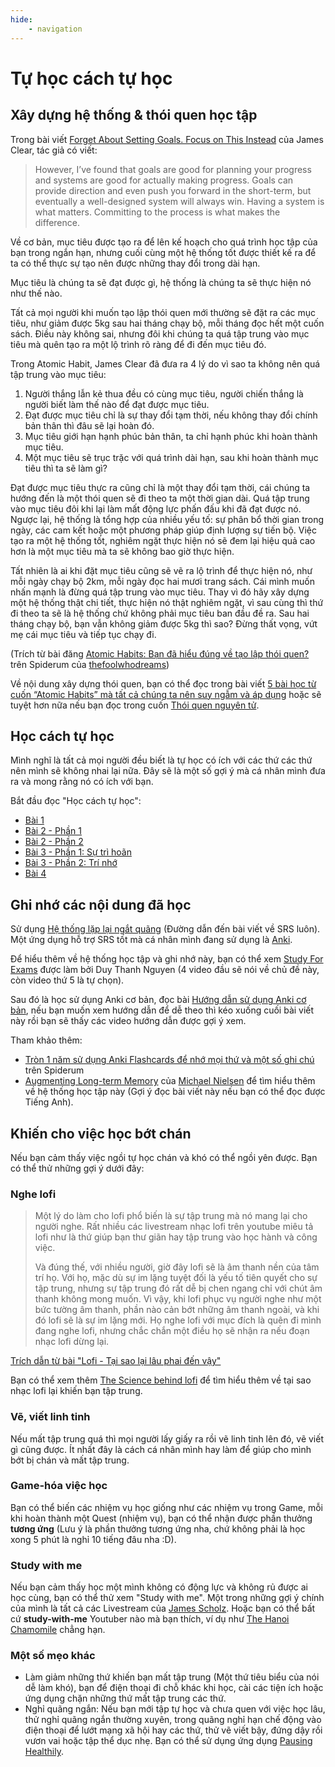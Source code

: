 ```yaml
---
hide:
    - navigation
---
```


# Tự học cách tự học

## Xây dựng hệ thống & thói quen học tập
Trong bài viết [Forget About Setting Goals. Focus on This Instead](https://jamesclear.com/goals-systems) của James Clear, tác giả có viết:

> However, I’ve found that goals are good for planning your progress and systems are good for actually making progress. 
> Goals can provide direction and even push you forward in the short-term, but eventually a well-designed system will always win. Having a system is what matters. Committing to the process is what makes the difference.

Về cơ bản, mục tiêu được tạo ra để lên kế hoạch cho quá trình học tập của bạn trong ngắn hạn, nhưng cuối cùng một hệ thống tốt được thiết kế ra để ta có thể thực sự tạo nên được những thay đổi trong dài hạn. 

Mục tiêu là chúng ta sẽ đạt được gì, hệ thống là chúng ta sẽ thực hiện nó như thế nào.

Tất cả mọi người khi muốn tạo lập thói quen mới thường sẽ đặt ra các mục tiêu, như giảm được 5kg sau hai tháng chạy bộ, mỗi tháng đọc hết một cuốn sách. Điều này không sai, nhưng đôi khi chúng ta quá tập trung vào mục tiêu mà quên tạo ra một lộ trình rõ ràng để đi đến mục tiêu đó. 

Trong Atomic Habit, James Clear đã đưa ra 4 lý do vì sao ta không nên quá tập trung vào mục tiêu: 

1. Người thắng lẫn kẻ thua đều có cùng mục tiêu, người chiến thắng là người biết làm thế nào để đạt được mục tiêu.
2. Đạt được mục tiêu chỉ là sự thay đổi tạm thời, nếu không thay đổi chính bản thân thì đâu sẽ lại hoàn đó.
3. Mục tiêu giới hạn hạnh phúc bản thân, ta chỉ hạnh phúc khi hoàn thành mục tiêu.
4. Một mục tiêu sẽ trục trặc với quá trình dài hạn, sau khi hoàn thành mục tiêu thì ta sẽ làm gì?

Đạt được mục tiêu thực ra cũng chỉ là một thay đổi tạm thời, cái chúng ta hướng đến là một thói quen sẽ đi theo ta một thời gian dài. Quá tập trung vào mục tiêu đôi khi lại làm mất động lực phấn đấu khi đã đạt được nó. Ngược lại, hệ thống là tổng hợp của nhiều yếu tố: sự phân bổ thời gian trong ngày, các cam kết hoặc một phương pháp giúp định lượng sự tiến bộ. Việc tạo ra một hệ thống tốt, nghiêm ngặt thực hiện nó sẽ đem lại hiệu quả cao hơn là một mục tiêu mà ta sẽ không bao giờ thực hiện.

Tất nhiên là ai khi đặt mục tiêu cũng sẽ vẽ ra lộ trình để thực hiện nó, như mỗi ngày chạy bộ 2km, mỗi ngày đọc hai mươi trang sách. Cái mình muốn nhấn mạnh là đừng quá tập trung vào mục tiêu. Thay vì đó hãy xây dựng một hệ thống thật chi tiết, thực hiện nó thật nghiêm ngặt, vì sau cùng thì thứ đi theo ta sẽ là hệ thống chứ không phải mục tiêu ban đầu đề ra. Sau hai tháng chạy bộ, bạn vẫn không giảm được 5kg thì sao? Đừng thất vọng, vứt mẹ cái mục tiêu và tiếp tục chạy đi.

(Trích từ bài đăng [Atomic Habits: Bạn đã hiểu đúng về tạo lập thói quen?](https://spiderum.com/bai-dang/Gioi-thieu-Atomic-Habits-Lieu-ban-co-thuc-su-hieu-ve-viec-tao-lap-thoi-quen-YsBHNEgJ418B) trên Spiderum của [thefoolwhodreams](https://spiderum.com/nguoi-dung/kaitokid14121998))

Về nội dung xây dựng thói quen, bạn có thể đọc trong bài viết [5 bài học từ cuốn “Atomic Habits” mà tất cả chúng ta nên suy ngẫm và áp dụng](https://spiderum.com/bai-dang/5-bai-hoc-tu-cuon-Atomic-Habits-ma-tat-ca-chung-ta-nen-suy-ngam-va-ap-dung-13uQRZQqBfWl) hoặc sẽ tuyệt hơn nữa nếu bạn đọc trong cuốn [Thói quen nguyên tử](https://tiki.vn/sach-atomic-habits-thay-doi-ti-hon-hieu-qua-bat-ngo-nhung-thay-doi-nho-tao-nen-thanh-cong-lon-tang-kem-bookmark-p145289356.html).

## Học cách tự học

Mình nghĩ là tất cả mọi người đều biết là tự học có ích với các thứ các thứ nên mình sẽ không nhai lại nữa. Đây sẽ là một số gợi ý mà cá nhân mình đưa ra và mong rằng nó có ích với bạn.

Bắt đầu đọc "Học cách tự học":

- [Bài 1](https://spiderum.com/bai-dang/Learning-How-to-Learn-Week-1-5ii)
- [Bài 2 - Phần 1](https://spiderum.com/bai-dang/Learning-How-to-Learn-Week-2-Part-1-5kh)
- [Bài 2 - Phần 2](https://spiderum.com/bai-dang/Learning-How-to-Learn-Week-2-Part-2-5kz)
- [Bài 3 - Phần 1: Sự trì hoãn](https://spiderum.com/bai-dang/Learning-How-to-Learn-Week-3-Part-1-Procrastination-n4v)
- [Bài 3 - Phần 2: Trí nhớ](https://spiderum.com/bai-dang/Learning-How-to-Learn-Week-3-Part-2-Memory-ntw)
- [Bài 4](https://spiderum.com/bai-dang/Learning-How-to-Learn-Week-4-oto)

## Ghi nhớ các nội dung đã học

Sử dụng [Hệ thống lặp lại ngắt quãng](https://daihocmo.github.io/ngoai-ngu/srs/) (Đường dẫn đến bài viết về SRS luôn). Một ứng dụng hỗ trợ SRS tốt mà cá nhân mình đang sử dụng là [Anki](https://apps.ankiweb.net/).

Để hiểu thêm về hệ thống học tập và ghi nhớ này, bạn có thể xem [Study For Exams](https://www.youtube.com/playlist?list=PLCI5VGItTkAtyyUY_DJ3-_L90BUD6Aeg9) được làm bởi Duy Thanh Nguyen (4 video đầu sẽ nói về chủ đề này, còn video thứ 5 là tự chọn).

Sau đó là học sử dụng Anki cơ bản, đọc bài [Hướng dẫn sử dụng Anki cơ bản](https://daihocmo.github.io/ngoai-ngu/anki/), nếu bạn muốn xem hướng dẫn để dễ theo thì kéo xuống cuối bài viết này rồi bạn sẽ thấy các video hướng dẫn được gợi ý xem.

Tham khảo thêm:

- [Tròn 1 năm sử dụng Anki Flashcards để nhớ mọi thứ và một số ghi chú](https://spiderum.com/bai-dang/Tron-1-nam-su-dung-Anki-de-nho-moi-thu-va-mot-so-ghi-chu-8pz) trên Spiderum
- [Augmenting Long-term Memory](https://augmentingcognition.com/ltm.html) của [Michael Nielsen](https://michaelnielsen.org) để tìm hiểu thêm về hệ thống học tập này (Gợi ý đọc bài viết này nếu bạn có thể đọc được Tiếng Anh).

## Khiến cho việc học bớt chán

Nếu bạn cảm thấy việc ngồi tự học chán và khó có thể ngồi yên được. Bạn có thể thử những gợi ý dưới đây:

### Nghe lofi

> Một lý do làm cho lofi phổ biến là sự tập trung mà nó mang lại cho người nghe. Rất nhiều các livestream nhạc lofi trên youtube miêu tả lofi như là thứ giúp bạn thư giãn hay tập trung vào học hành và công việc.
>
> Và đúng thế, với nhiều người, giờ đây lofi sẽ là âm thanh nền của tâm trí họ. Với họ, mặc dù sự im lặng tuyệt đối là yếu tố tiên quyết cho sự tập trung, nhưng sự tập trung đó rất dễ bị chen ngang chỉ với chút âm thanh không mong muốn. Vì vậy, khi lofi phục vụ người nghe như một bức tường âm thanh, phần nào cản bớt những âm thanh ngoài, và khi đó lofi sẽ là sự im lặng mới. Họ nghe lofi với mục đích là quên đi mình đang nghe lofi, nhưng chắc chắn một điều họ sẽ nhận ra nếu đoạn nhạc lofi dừng lại.

[Trích dẫn từ bài "Lofi - Tại sao lại lâu phai đến vậy"](https://spiderum.com/bai-dang/Lofi-Tai-sao-lai-lau-phai-den-vay-102w)

Bạn có thể xem thêm [The Science behind lofi](https://www.youtube.com/watch?v=OeFujF6LdAM) để tìm hiểu thêm về tại sao nhạc lofi lại khiến bạn tập trung.

### Vẽ, viết linh tinh

Nếu mất tập trung quá thì mọi người lấy giấy ra rồi vẽ linh tinh lên đó, vẽ viết gì cũng được. Ít nhất đây là cách cá nhân mình hay làm để giúp cho mình bớt bị chán và mất tập trung.

### Game-hóa việc học

Bạn có thể biến các nhiệm vụ học giống như các nhiệm vụ trong Game, mỗi khi hoàn thành một Quest (nhiệm vụ), bạn có thể nhận được phần thưởng **tương ứng** (Lưu ý là phần thưởng tương ứng nha, chứ không phải là học xong 5 phút là nghỉ 10 tiếng đâu nha :D).

### Study with me

Nếu bạn cảm thấy học một mình không có động lực và không rủ được ai học cùng, bạn có thể thử xem "Study with me". Một trong những gợi ý chính của mình là tất cả các Livestream của [James Scholz](https://www.youtube.com/@JamesScholz/streams). Hoặc bạn có thể bất cứ **study-with-me** Youtuber nào mà bạn thích, ví dụ như [The Hanoi Chamomile](https://www.youtube.com/@TheHanoiChamomile) chẳng hạn.


### Một số mẹo khác

- Làm giảm những thứ khiến bạn mất tập trung (Một thứ tiêu biểu của nói dễ làm khó), bạn để điện thoại đi chỗ khác khi học, cài các tiện ích hoặc ứng dụng chặn những thứ mất tập trung các thứ.
- Nghỉ quãng ngắn: Nếu bạn mới tập tự học và chưa quen với việc học lâu, thử nghỉ quãng ngắn thường xuyên, trong quãng nghỉ hạn chế động vào điện thoại để lướt mạng xã hội hay các thứ, thử vẽ viết bậy, đứng dậy rồi vươn vai hoặc tập thể dục nhẹ. Bạn có thể sử dụng ứng dụng [Pausing Healthily](https://f-droid.org/en/packages/org.secuso.privacyfriendlypausinghealthily/).

